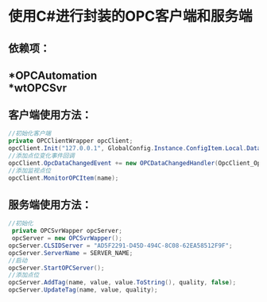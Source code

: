 ﻿使用C#进行封装的OPC客户端和服务端
===
依赖项：
-----
*OPCAutomation<br>
*wtOPCSvr<br>
<br>
客户端使用方法：
-----
```C#
//初始化客户端
private OPCClientWrapper opcClient;
opcClient.Init("127.0.0.1", GlobalConfig.Instance.ConfigItem.Local.DataSourceName);
//添加点位变化事件回调
opcClient.OpcDataChangedEvent += new OPCDataChangedHandler(OpcClient_OpcDataChangedEvent);
//添加监视点位
opcClient.MonitorOPCItem(name);
```

服务端使用方法：
-----
```C#
//初始化
 private OPCSvrWapper opcServer;
 opcServer = new OPCSvrWapper();
opcServer.CLSIDServer = "AD5F2291-D45D-494C-8C08-62EA58512F9F";
opcServer.ServerName = SERVER_NAME;
//启动
opcServer.StartOPCServer();
//添加点位
opcServer.AddTag(name, value, value.ToString(), quality, false);
opcServer.UpdateTag(name, value, quality);
```